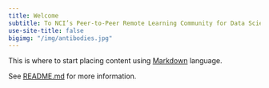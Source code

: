 ```yaml
---
title: Welcome
subtitle: To NCI’s Peer-to-Peer Remote Learning Community for Data Science
use-site-title: false
bigimg: "/img/antibodies.jpg"
---
```


This is where to start placing content using [Markdown](https://markdowntutorial.com) language.

See [README.md](https://github.com/CBIIT/p2p-datasci/blob/gh-pages/README.md) for more information.
